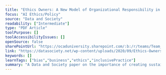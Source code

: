 ```yaml
---
title: "Ethics Owners: A New Model of Organizational Responsibility in Data-Driven Technology Companies"
focus: "AI Ethics/Policy"
source: "Data and Society"
readability: ["Intermediate"]
type: "PDF Article"
toolPurpose: []
toolAccessibilityIssues: []
openSource: false
sharePointUrl: "https://ocaduniversity.sharepoint.com/:b:/r/teams/Team_WeCount/Shared%20Documents/Resources%20and%20Tools/Literature%20(curated)/Ethics%20Owners.pdf?csf=1&web=1&e=pDHCk0"
link: "https://datasociety.net/wp-content/uploads/2020/09/Ethics-Owners_20200923-DataSociety.pdf"
keywords: []
learnTags: ["bias","business","ethics","inclusivePractice"]
summary: "A Data and Society paper on the importance of creating sustainable change in the tech industry by embedding them in organizational practices. "
---
```


